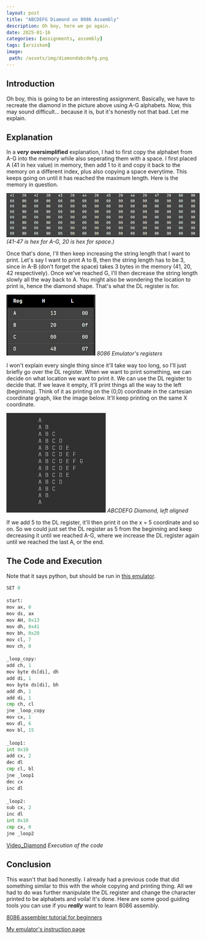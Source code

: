 ```yaml
---
layout: post
title: "ABCDEFG Diamond on 8086 Assembly"
description: Oh boy, here we go again.
date: 2025-01-16
categories: [assignments, assembly]
tags: [arsiskom]
image:
 path: /assets/img/diamondabcdefg.png
---
```

## Introduction
Oh boy, this is going to be an interesting assignment. Basically, we have to recreate the diamond in the picture above using A-G alphabets. Now, this may sound difficult... because it is, but it's honestly not that bad. Let me explain.

## Explanation
In a ***very*** **oversimplified** explanation, I had to first copy the alphabet from A-G into the memory while also seperating them with a space.
I first placed A (41 in hex value) in memory, then add 1 to it and copy it back to the memory on a different index, plus also copying a space everytime. This keeps going on until it has reached the maximum length. Here is the memory in question.

![memory](/assets/img/memory.PNG)
*(41-47 is hex for A-G, 20 is hex for space.)*

Once that's done, I'll then keep increasing the string length that I want to print. Let's say I want to print A to B, then the string length
has to be 3, since in A-B (don't forget the space) takes 3 bytes in the memory (41, 20, 42 respectively). Once we've reached G, I'll then decrease the string length slowly all the way back to A. 
You might also be wondering the location to print is, hence the diamond shape. That's what the DL register is for.

![register](/assets/img/registers.PNG)
*8086 Emulator's registers*

I won't explain every single thing since it'll take way too long, so I'll just briefly go over the DL register. When we want to print something, we can decide on
what location we want to print it. We can use the DL register to decide that. If we leave it empty, it'll print things all the way to the left (beginning). Think of it as printing on the (0,0) coordinate
in the cartesian coordinate graph, like the image below. It'll keep printing on the same X coordinate.

![diamond_left](/assets/img/diamondabcdefg_left.png)
*ABCDEFG Diamond, left aligned*

If we add 5 to the DL register, it'll then print it on the x = 5 coordinate and so on. So we could just set the DL register as 5 from the beginning and keep decreasing it until we reached A-G, where we increase the 
DL register again until we reached the last A, or the end.

## The Code and Execution
Note that it says python, but should be run in [this emulator](https://yjdoc2.github.io/8086-emulator-web/compile).
```python
SET 0

start:
mov ax, 0
mov ds, ax
mov AH, 0x13
mov dh, 0x41
mov bh, 0x20
mov cl, 7
mov ch, 0

_loop_copy:
add ch, 1
mov byte ds[di], dh
add di, 1
mov byte ds[di], bh
add dh, 1
add di, 1
cmp ch, cl
jne _loop_copy
mov cx, 1
mov dl, 6
mov bl, 15

_loop1:
int 0x10
add cx, 2
dec dl
cmp cl, bl
jne _loop1
dec cx
inc dl

_loop2:
sub cx, 2
inc dl
int 0x10
cmp cx, 0
jne _loop2
```
[Video_Diamond](/assets/gif/diamond_abcdefg.gif)
*Execution of the code*

## Conclusion
This wasn't that bad honestly. I already had a previous code that did something similar to this with the whole copying and printing thing. All we had to do was
further manipulate the DL register and change the character printed to be alphabets and voila! It's done. Here are some good guiding tools you can use
if you ***really*** want to learn 8086 assembly.

[8086 assembler tutorial for beginners](https://yassinebridi.github.io/asm-docs/asm_tutorial_01.html)

[My emulator's instruction page](https://yjdoc2.github.io/8086-emulator-web/help)